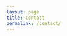 ```yaml
---
layout: page
title: Contact
permalink: /contact/
---
```

<!-- Change the width and height values to suit you best -->
<div class="typeform-widget" data-url="https://sunsetsparknyc.typeform.com/to/HDeQu7" data-text="Contact Sunset Spark" style="width:100%;height:40rem;"></div>
<script>(function(){var qs,js,q,s,d=document,gi=d.getElementById,ce=d.createElement,gt=d.getElementsByTagName,id='typef_orm',b='https://s3-eu-west-1.amazonaws.com/share.typeform.com/';if(!gi.call(d,id)){js=ce.call(d,'script');js.id=id;js.src=b+'widget.js';q=gt.call(d,'script')[0];q.parentNode.insertBefore(js,q)}})()</script>
